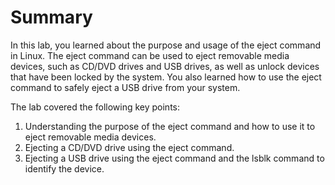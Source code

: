 # Summary

In this lab, you learned about the purpose and usage of the eject command in Linux. The eject command can be used to eject removable media devices, such as CD/DVD drives and USB drives, as well as unlock devices that have been locked by the system. You also learned how to use the eject command to safely eject a USB drive from your system.

The lab covered the following key points:

1. Understanding the purpose of the eject command and how to use it to eject removable media devices.
2. Ejecting a CD/DVD drive using the eject command.
3. Ejecting a USB drive using the eject command and the lsblk command to identify the device.
